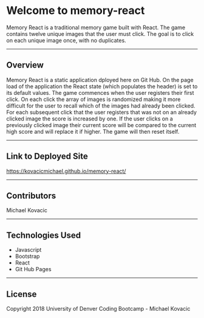 # Welcome to memory-react
Memory React is a traditional memory game built with React.  The game contains twelve unique images that the user must click.  The goal is to click on each unique image once, with no duplicates.

***

## Overview
Memory React is a static application dployed here on Git Hub.  On the page load of the application the React state (which populates the header) is set to its default values.  The game commences when the user registers their first click.  On each click the array of images is randomized making it more difficult for the user to recall which of the images had already been clicked.  For each subsequent click that the user registers that was not on an already clicked image the score is increased by one.  If the user clicks on a previously clicked image their current score will be compared to the current high score and will replace it if higher.  The game will then reset itself.

***

## Link to Deployed Site
https://kovacicmichael.github.io/memory-react/

***

## Contributors
Michael Kovacic

***

## Technologies Used
* Javascript
* Bootstrap
* React
* Git Hub Pages

***

## License
Copyright 2018 University of Denver Coding Bootcamp - Michael Kovacic
